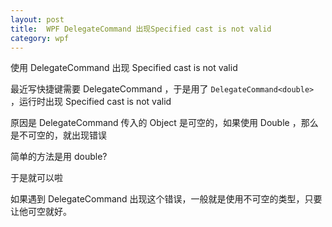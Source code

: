 ```yaml
---
layout: post
title:  WPF DelegateCommand 出现Specified cast is not valid 
category: wpf 
---
```


使用 DelegateCommand 出现 Specified cast is not valid

<!--more-->
<!-- csdn -->

最近写快捷键需要 DelegateCommand ，于是用了 `DelegateCommand<double> ` ，运行时出现 Specified cast is not valid 

原因是 DelegateCommand 传入的 Object 是可空的，如果使用 Double ，那么是不可空的，就出现错误

简单的方法是用 double?

于是就可以啦

如果遇到 DelegateCommand 出现这个错误，一般就是使用不可空的类型，只要让他可空就好。

 
